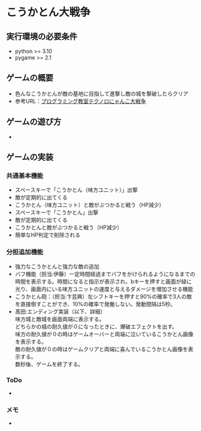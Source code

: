 # こうかとん大戦争

## 実行環境の必要条件
* python >= 3.10
* pygame >= 2.1

## ゲームの概要
* 色んなこうかとんが敵の基地に目指して進撃し敵の城を撃破したらクリア
* 参考URL：[プログラミング教室テクノロにゃんこ大戦争](https://programming-school-technolo.com/?page_id=2621)

## ゲームの遊び方
* 

## ゲームの実装
### 共通基本機能
* スペースキーで「こうかとん（味方ユニット）」出撃
* 敵が定期的に出てくる
* こうかとん（味方ユニット）と敵がぶつかると戦う（HP減少）
* スペースキーで「こうかとん」出撃
* 敵が定期的に出てくる
* こうかとんと敵がぶつかると戦う（HP減少）
* 簡単なHP判定で削除される

### 分担追加機能
* 強力なこうかとんと強力な敵の追加
* バフ機能（担当:伊藤）一定時間経過までバフをかけられるようになるまでの時間を表示する。時間になると指示が表示され、bキーを押すと画面が緑に光り、画面内にいる味方ユニットの速度と与えるダメージを増加させる機能
* こうかとん砲：（担当:卞芸興）左シフトキーを押すと90%の確率で3人の敵を直接倒すことができ、10%の確率で発働しない。発動間隔は5秒。
* 髙田:エンディング実装（以下、詳細）<br>
味方城と敵城を画面両端に表示する。<br>
どちらかの城の耐久値が０になったときに、爆破エフェクトを出す。<br>
味方の耐久値が０の時はゲームオーバーと両端に泣いているこうかとん画像を表示する。<br>
敵の耐久値が０の時はゲームクリアと両端に喜んでいるこうかとん画像を表示する。<br>
数秒後、ゲームを終了する。 

### ToDo
- 

### メモ
* 